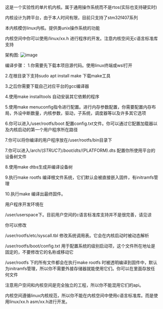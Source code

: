 这是一个实验性的单片机内核。属于通用操作系统而不是rtos(实际也支持硬实时)

内核设计为跨平台，由于本人时间有限，目前只支持了stm32f407系列

本内核模仿linux内核。提供类unix操作系统的功能

内核空间中你可以使用/linux/xx.h 进行程序的开发。注意内核空间无c语言标准库支持

架构图:
![image](https://github.com/user-attachments/assets/f76c9287-fc10-4d67-b57d-7d0b8404dfc8)




编译步骤：
1.你需要先下载本项目源代码。使用linux终端或wsl打开

2.在根目录下支持sudo apt install make 下载make工具

3.之后你需要下载自己对应平台的gcc编译器

4.使用make installtools 自动安装其它依赖的程序

5.使用make menuconfig指令进行配置。进行内存参数配置，你需要配置内存布局，外设中断数量，内核参数，驱动，子系统，调度器等以及许多其它选项

6.你可以进入/user/rootfs/boot 配置config.txt文件。你可以通过它配置加载器以及内核启动的第一个用户程序所在路径

7.你可以将你编译的用户程序放在/user/rootfs/bin目录下

7.你可以进入/arch/$(STRUCT)/boot/dts/$(PLATFORM).dts 配置你所使用平台的设备树文件

8.使用make dtbs生成并编译设备树

9.执行make rootfs 编译根文件系统，它们默认会被直接嵌入固件，有initramfs管理

10.执行make 编译出最终固件。

用户程序开发环境在

/user/userspace下。目前用户空间的c语言标准库支持并不是很完善，请见谅

你可以修改

/user/rootfs/etc/syscall.tbl 修改系统调用表。它会在内核启动时被动态解析

/user/rootfs/boot/config.txt 用于配置系统的级别启动项，这个文件所在地址是固定的，不要修改它的名称或移动它

/user/rootfs 下的所有文件都会在执行make rootfs 时被透明编译到固件中，默认为initramfs管理，所以你不需要外接存储器就能使用它们。你可以在里面存放任何文件


注意用户空间和内核空间是完全独立的工程，所以你不能混用它们的api。

内核空间遵循linux内核规范，所以你不能在内核空间中使用c语言标准库。而是使用linux/xx.h  asm/xx.h进行开发。

 














